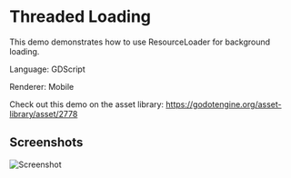 # Threaded Loading

This demo demonstrates how to use ResourceLoader for background loading.

Language: GDScript

Renderer: Mobile

Check out this demo on the asset library: https://godotengine.org/asset-library/asset/2778

## Screenshots

![Screenshot](screenshots/paintings.png)
